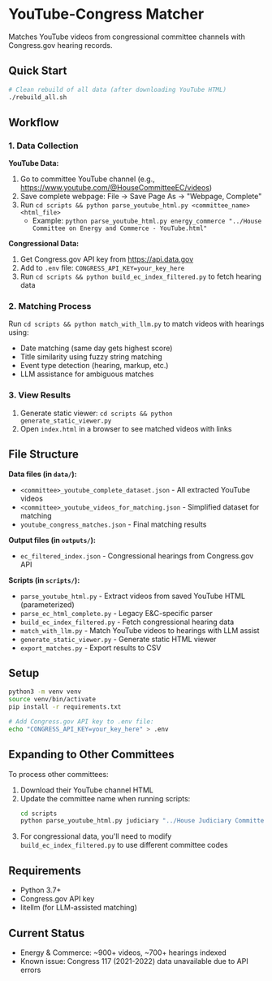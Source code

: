 # YouTube-Congress Matcher

Matches YouTube videos from congressional committee channels with Congress.gov hearing records.

## Quick Start

```bash
# Clean rebuild of all data (after downloading YouTube HTML)
./rebuild_all.sh
```

## Workflow

### 1. Data Collection

**YouTube Data:**
1. Go to committee YouTube channel (e.g., https://www.youtube.com/@HouseCommitteeEC/videos)
2. Save complete webpage: File → Save Page As → "Webpage, Complete"
3. Run `cd scripts && python parse_youtube_html.py <committee_name> <html_file>`
   - Example: `python parse_youtube_html.py energy_commerce "../House Committee on Energy and Commerce - YouTube.html"`

**Congressional Data:**
1. Get Congress.gov API key from https://api.data.gov
2. Add to `.env` file: `CONGRESS_API_KEY=your_key_here`
3. Run `cd scripts && python build_ec_index_filtered.py` to fetch hearing data

### 2. Matching Process

Run `cd scripts && python match_with_llm.py` to match videos with hearings using:
- Date matching (same day gets highest score)
- Title similarity using fuzzy string matching
- Event type detection (hearing, markup, etc.)
- LLM assistance for ambiguous matches

### 3. View Results

1. Generate static viewer: `cd scripts && python generate_static_viewer.py`
2. Open `index.html` in a browser to see matched videos with links

## File Structure

**Data files (in `data/`):**
- `<committee>_youtube_complete_dataset.json` - All extracted YouTube videos
- `<committee>_youtube_videos_for_matching.json` - Simplified dataset for matching
- `youtube_congress_matches.json` - Final matching results

**Output files (in `outputs/`):**
- `ec_filtered_index.json` - Congressional hearings from Congress.gov API

**Scripts (in `scripts/`):**
- `parse_youtube_html.py` - Extract videos from saved YouTube HTML (parameterized)
- `parse_ec_html_complete.py` - Legacy E&C-specific parser
- `build_ec_index_filtered.py` - Fetch congressional hearing data
- `match_with_llm.py` - Match YouTube videos to hearings with LLM assist
- `generate_static_viewer.py` - Generate static HTML viewer
- `export_matches.py` - Export results to CSV

## Setup

```bash
python3 -m venv venv
source venv/bin/activate
pip install -r requirements.txt

# Add Congress.gov API key to .env file:
echo "CONGRESS_API_KEY=your_key_here" > .env
```

## Expanding to Other Committees

To process other committees:

1. Download their YouTube channel HTML
2. Update the committee name when running scripts:
   ```bash
   cd scripts
   python parse_youtube_html.py judiciary "../House Judiciary Committee - YouTube.html"
   ```
3. For congressional data, you'll need to modify `build_ec_index_filtered.py` to use different committee codes

## Requirements

- Python 3.7+
- Congress.gov API key
- litellm (for LLM-assisted matching)

## Current Status

- Energy & Commerce: ~900+ videos, ~700+ hearings indexed
- Known issue: Congress 117 (2021-2022) data unavailable due to API errors